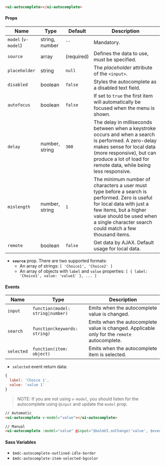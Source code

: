 ```html
<ui-autocomplete></ui-autocomplete>
```

#### Props

| Name                | Type           | Default    | Description                                                                                                                                                                                                                             |
| ------------------- | -------------- | ---------- | --------------------------------------------------------------------------------------------------------------------------------------------------------------------------------------------------------------------------------------- |
| `model` (`v-model`) | string, number | `''`       | Mandatory.                                                                                                                                                                                                                              |
| `source`            | array          | (required) | Defines the data to use, must be specified.                                                                                                                                                                                             |
| `placeholder`       | string         | `null`     | The _placeholder_ attribute of the `<input>`.                                                                                                                                                                                           |
| `disabled`          | boolean        | `false`    | Styles the autocomplete as a disabled text field.                                                                                                                                                                                       |
| `autofocus`         | boolean        | `false`    | If set to `true` the first item will automatically be focused when the menu is shown.                                                                                                                                                   |
| `delay`             | number, string | `300`      | The delay in milliseconds between when a keystroke occurs and when a search is performed. A zero-delay makes sense for local data (more responsive), but can produce a lot of load for remote data, while being less responsive.        |
| `minlength`         | number, string | `1`        | The minimum number of characters a user must type before a search is performed. Zero is useful for local data with just a few items, but a higher value should be used when a single character search could match a few thousand items. |
| `remote`            | boolean        | `false`    | Get data by AJAX. Default usage for local data.                                                                                                                                                                                         |

- **`source`** prop. There are two supported formats:
  - An array of strings: `[ 'Choice1', 'Choice2' ]`
  - An array of objects with `label` and `value` properties: `[ { label: 'Choice1', value: 'value1' }, ... ]`

#### Events

| Name       | Type                              | Description                                                                                  |
| ---------- | --------------------------------- | -------------------------------------------------------------------------------------------- |
| `input`    | `function(model: string\|number)` | Emits when the autocomplete value is changed.                                                |
| `search`   | `function(keywords: string)`      | Emits when the autocomplete value is changed. Applicable only for the `remote` autocomplete. |
| `selected` | `function(item: object)`          | Emits when the autocomplete item is selected.                                                |

- `selected` event return data:

```js
{
  label: 'Choice 1',
  value: 'value 1'
}
```

> NOTE: If you are not using `v-model`, you should listen for the autocomplete using `@input` and update the `model` prop.

```html
// Automatic
<ui-autocomplete v-model="value"></ui-autocomplete>

// Manual
<ui-autocomplete :model="value" @input="$balmUI.onChange('value', $event)"></ui-autocomplete>
```

#### Sass Variables

- `$mdc-autocomplete-outlined-idle-border`
- `$mdc-autocomplete-item-selected-bgcolor`
